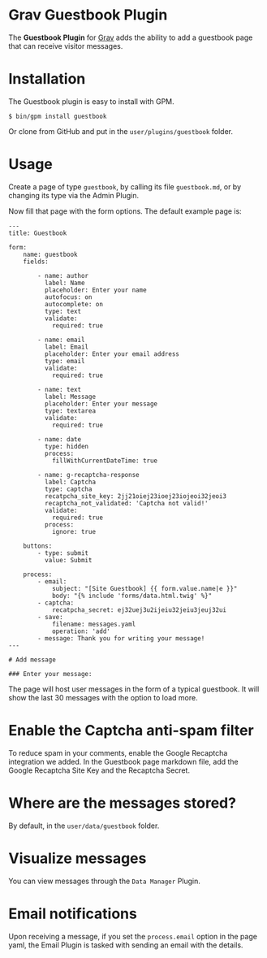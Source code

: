 # Grav Guestbook Plugin

The **Guestbook Plugin** for [Grav](http://github.com/getgrav/grav) adds the ability to add a guestbook page that can receive visitor messages.

# Installation

The Guestbook plugin is easy to install with GPM.

```
$ bin/gpm install guestbook
```

Or clone from GitHub and put in the `user/plugins/guestbook` folder.

# Usage

Create a page of type `guestbook`, by calling its file `guestbook.md`, or by changing its type via the Admin Plugin.

Now fill that page with the form options. The default example page is:


```
---
title: Guestbook

form:
    name: guestbook
    fields:

        - name: author
          label: Name
          placeholder: Enter your name
          autofocus: on
          autocomplete: on
          type: text
          validate:
            required: true

        - name: email
          label: Email
          placeholder: Enter your email address
          type: email
          validate:
            required: true

        - name: text
          label: Message
          placeholder: Enter your message
          type: textarea
          validate:
            required: true

        - name: date
          type: hidden
          process:
            fillWithCurrentDateTime: true

        - name: g-recaptcha-response
          label: Captcha
          type: captcha
          recatpcha_site_key: 2jj21oiej23ioej23iojeoi32jeoi3
          recaptcha_not_validated: 'Captcha not valid!'
          validate:
            required: true
          process:
            ignore: true

    buttons:
        - type: submit
          value: Submit

    process:
        - email:
            subject: "[Site Guestbook] {{ form.value.name|e }}"
            body: "{% include 'forms/data.html.twig' %}"
        - captcha:
            recatpcha_secret: ej32uej3u2ijeiu32jeiu3jeuj32ui
        - save:
            filename: messages.yaml
            operation: 'add'
        - message: Thank you for writing your message!
---

# Add message

### Enter your message:
```

The page will host user messages in the form of a typical guestbook. It will show the last 30 messages with the option to load more.

# Enable the Captcha anti-spam filter

To reduce spam in your comments, enable the Google Recaptcha integration we added. In the Guestbook page markdown file, add the Google Recaptcha Site Key and the Recaptcha Secret.

# Where are the messages stored?

By default, in the `user/data/guestbook` folder.

# Visualize messages

You can view messages through the `Data Manager` Plugin.

# Email notifications

Upon receiving a message, if you set the `process.email` option in the page yaml, the Email Plugin is tasked with sending an email with the details.
